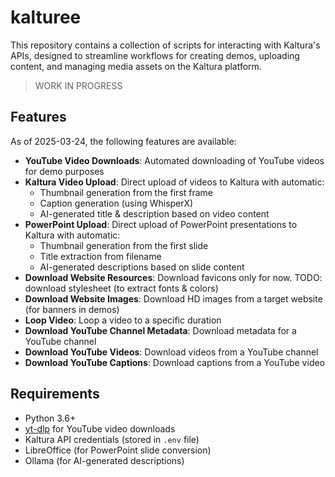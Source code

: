 # kalturee

This repository contains a collection of scripts for interacting with Kaltura's APIs, designed to streamline workflows for creating demos, uploading content, and managing media assets on the Kaltura platform.

> WORK IN PROGRESS

## Features

As of 2025-03-24, the following features are available:

- **YouTube Video Downloads**: Automated downloading of YouTube videos for demo purposes
- **Kaltura Video Upload**: Direct upload of videos to Kaltura with automatic:
  - Thumbnail generation from the first frame
  - Caption generation (using WhisperX)
  - AI-generated title & description based on video content
- **PowerPoint Upload**: Direct upload of PowerPoint presentations to Kaltura with automatic:
  - Thumbnail generation from the first slide
  - Title extraction from filename
  - AI-generated descriptions based on slide content
- **Download Website Resources**: Download favicons only for now. TODO: download stylesheet (to extract fonts & colors)
- **Download Website Images**: Download HD images from a target website (for banners in demos)
- **Loop Video**: Loop a video to a specific duration
- **Download YouTube Channel Metadata**: Download metadata for a YouTube channel
- **Download YouTube Videos**: Download videos from a YouTube channel
- **Download YouTube Captions**: Download captions from a YouTube video

## Requirements

- Python 3.6+
- [yt-dlp](https://github.com/yt-dlp/yt-dlp) for YouTube video downloads
- Kaltura API credentials (stored in `.env` file)
- LibreOffice (for PowerPoint slide conversion)
- Ollama (for AI-generated descriptions)



